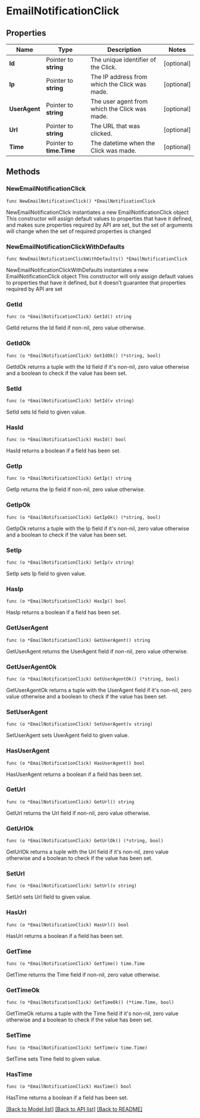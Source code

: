 # EmailNotificationClick

## Properties

Name | Type | Description | Notes
------------ | ------------- | ------------- | -------------
**Id** | Pointer to **string** | The unique identifier of the Click. | [optional] 
**Ip** | Pointer to **string** | The IP address from which the Click was made. | [optional] 
**UserAgent** | Pointer to **string** | The user agent from which the Click was made. | [optional] 
**Url** | Pointer to **string** | The URL that was clicked. | [optional] 
**Time** | Pointer to **time.Time** | The datetime when the Click was made. | [optional] 

## Methods

### NewEmailNotificationClick

`func NewEmailNotificationClick() *EmailNotificationClick`

NewEmailNotificationClick instantiates a new EmailNotificationClick object
This constructor will assign default values to properties that have it defined,
and makes sure properties required by API are set, but the set of arguments
will change when the set of required properties is changed

### NewEmailNotificationClickWithDefaults

`func NewEmailNotificationClickWithDefaults() *EmailNotificationClick`

NewEmailNotificationClickWithDefaults instantiates a new EmailNotificationClick object
This constructor will only assign default values to properties that have it defined,
but it doesn't guarantee that properties required by API are set

### GetId

`func (o *EmailNotificationClick) GetId() string`

GetId returns the Id field if non-nil, zero value otherwise.

### GetIdOk

`func (o *EmailNotificationClick) GetIdOk() (*string, bool)`

GetIdOk returns a tuple with the Id field if it's non-nil, zero value otherwise
and a boolean to check if the value has been set.

### SetId

`func (o *EmailNotificationClick) SetId(v string)`

SetId sets Id field to given value.

### HasId

`func (o *EmailNotificationClick) HasId() bool`

HasId returns a boolean if a field has been set.

### GetIp

`func (o *EmailNotificationClick) GetIp() string`

GetIp returns the Ip field if non-nil, zero value otherwise.

### GetIpOk

`func (o *EmailNotificationClick) GetIpOk() (*string, bool)`

GetIpOk returns a tuple with the Ip field if it's non-nil, zero value otherwise
and a boolean to check if the value has been set.

### SetIp

`func (o *EmailNotificationClick) SetIp(v string)`

SetIp sets Ip field to given value.

### HasIp

`func (o *EmailNotificationClick) HasIp() bool`

HasIp returns a boolean if a field has been set.

### GetUserAgent

`func (o *EmailNotificationClick) GetUserAgent() string`

GetUserAgent returns the UserAgent field if non-nil, zero value otherwise.

### GetUserAgentOk

`func (o *EmailNotificationClick) GetUserAgentOk() (*string, bool)`

GetUserAgentOk returns a tuple with the UserAgent field if it's non-nil, zero value otherwise
and a boolean to check if the value has been set.

### SetUserAgent

`func (o *EmailNotificationClick) SetUserAgent(v string)`

SetUserAgent sets UserAgent field to given value.

### HasUserAgent

`func (o *EmailNotificationClick) HasUserAgent() bool`

HasUserAgent returns a boolean if a field has been set.

### GetUrl

`func (o *EmailNotificationClick) GetUrl() string`

GetUrl returns the Url field if non-nil, zero value otherwise.

### GetUrlOk

`func (o *EmailNotificationClick) GetUrlOk() (*string, bool)`

GetUrlOk returns a tuple with the Url field if it's non-nil, zero value otherwise
and a boolean to check if the value has been set.

### SetUrl

`func (o *EmailNotificationClick) SetUrl(v string)`

SetUrl sets Url field to given value.

### HasUrl

`func (o *EmailNotificationClick) HasUrl() bool`

HasUrl returns a boolean if a field has been set.

### GetTime

`func (o *EmailNotificationClick) GetTime() time.Time`

GetTime returns the Time field if non-nil, zero value otherwise.

### GetTimeOk

`func (o *EmailNotificationClick) GetTimeOk() (*time.Time, bool)`

GetTimeOk returns a tuple with the Time field if it's non-nil, zero value otherwise
and a boolean to check if the value has been set.

### SetTime

`func (o *EmailNotificationClick) SetTime(v time.Time)`

SetTime sets Time field to given value.

### HasTime

`func (o *EmailNotificationClick) HasTime() bool`

HasTime returns a boolean if a field has been set.


[[Back to Model list]](../README.md#documentation-for-models) [[Back to API list]](../README.md#documentation-for-api-endpoints) [[Back to README]](../README.md)



